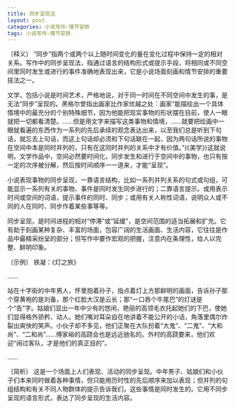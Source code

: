 ```yaml
---
title: 同步呈现法
layout: post
categories: 小说写作-情节安排
tags: 小说写作-情节安排
---
```


〔释义〕 “同步”指两个或两个以上随时间变化的量在变化过程中保持一定的相对关系。写作中的同步呈现法，指通过语言的结构形式或提示手段，将相同或不同空间里同时发生或进行的事件准确地表现出来，它是小说场面刻画和情节安排的重要技法之一。

文学，包括小说是时间艺术，严格地说，对于同一时间在不同空间中发生的事，是无法“同步”呈现的。黑格尔曾指出画家比作家优越之处：画家“能描绘出一个具体情境中的最充分的个别特殊细节，因为他能把现实事物的形状摆在目前，使人一眼就把一切都看清楚。……但是用文字来描写这类事物和情境，……就要把绘画中一眼就看遍的东西作为一系列的先后承续的观念表达出来，以至我们总是听到下句话，就忘去上句话，而这上句话却必须和下句话联在一起，因为两句话所说的事物在空间中本是同时并列的，只有在这同时并列的关系中才有价值。”(《美学》)这就说明，文学作品中，空间必然要时间化，同步发生和进行于空间中的事物，也只有按一定的次序被分解，然后按时间顺序一一道来，才能“呈现”。

小说表现事物的同步呈现，一靠语言结构，比如一系列并列关系的句式或句组，可能显示一系列有关的事物、事件是同时发生同步进行的；二靠语言提示。或用表示时间或空间的词语，提示事件的同时、同步；或用有关人称性词语，说明众人或不同的人在同时、同步作着某些事等等。

同步呈现，是时间进程的相对“停滞”或“延缓”，是空间范围的适当拓展和扩充。它有助于刻画某种复杂、丰富的场面，包容广阔的生活画面、生活内容，它往往是作品中最精采纷呈的部分；但写作中要作宏观的把握，注意内在条理性，给人以完整、鲜明印象。

〔示例〕 铁凝：《灯之旅》

……

站在十字街的中年男人，怀里抱着孙子，指点着灯上方那鲜明的画面，告诉孙子那个穿黄袍的是刘备，那个红脸大汉是云长；那“一口吞个牛尾巴”的灯谜是个“告”字。姑娘们显出一年中少有的悠闲，艳丽的高领毛衣托起她们的下巴，使她们显得格外骄矜、动人。她们嘴对耳朵自在地讲着不能公开的小话，角落里偶尔炸裂出爽快的笑声。小伙子却不多见，他们正聚在大队扮着“大鬼”、“二鬼”、“大和尚”、“二和尚”……傅家峪的高跷会也是远近驰名的。外村的高跷要来，他们欢迎“闹过客队，才是他们的真正目的”。

……

〔简析〕 这是一个场面上人们表现、活动的同步呈现。中年男子、姑娘们和小伙子们本来同时做着各种事情，但只能用历时性的先后顺序来加以表现；但并列的句组结构和有关不同人物群体的提示告诉我们，这些事情是同时发生的。它用不同步呈现的语言形式，表达了同步呈现的生活内容。 